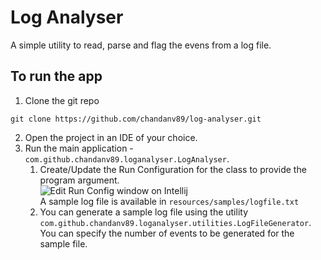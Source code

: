 # Log Analyser

A simple utility to read, parse and flag the evens from a log file.

## To run the app

1. Clone the git repo

```shell
git clone https://github.com/chandanv89/log-analyser.git
```

2. Open the project in an IDE of your choice.
3. Run the main application - `com.github.chandanv89.loganalyser.LogAnalyser`.
    1. Create/Update the Run Configuration for the class to provide the program argument.<br />
       ![Edit Run Config window on Intellij](https://github.com/chandanv89/log-analyser/assets/run-config-loganalyser.png)
       <br />
       A sample log file is available in `resources/samples/logfile.txt`
    2. You can generate a sample log file using the
       utility `com.github.chandanv89.loganalyser.utilities.LogFileGenerator`. You can specify the number of events to
       be generated for the sample file.
    
